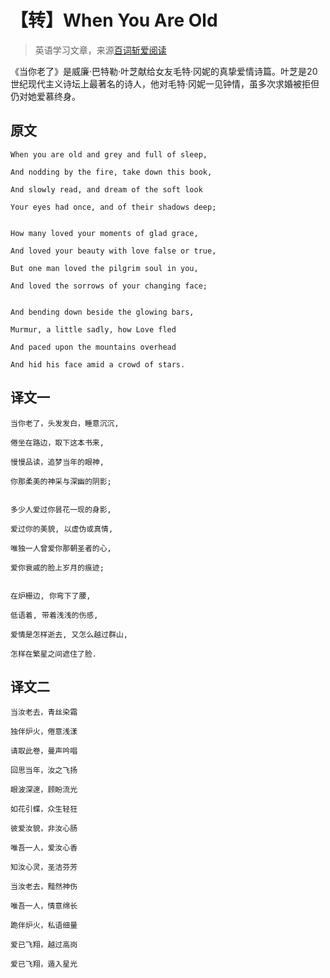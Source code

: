 # 【转】When You Are Old

> 英语学习文章，来源[百词斩爱阅读](https://ireading.baicizhan.com/react_reading/reading/article/155?buid=1352488830&ts=1557113740000)

《当你老了》是威廉·巴特勒·叶芝献给女友毛特·冈妮的真挚爱情诗篇。叶芝是20世纪现代主义诗坛上最著名的诗人，他对毛特·冈妮一见钟情，虽多次求婚被拒但仍对她爱慕终身。

## 原文

```text
When you are old and grey and full of sleep,

And nodding by the fire, take down this book,

And slowly read, and dream of the soft look

Your eyes had once, and of their shadows deep;


How many loved your moments of glad grace,

And loved your beauty with love false or true,

But one man loved the pilgrim soul in you,

And loved the sorrows of your changing face;


And bending down beside the glowing bars,

Murmur, a little sadly, how Love fled

And paced upon the mountains overhead

And hid his face amid a crowd of stars.
```

## 译文一

```
当你老了，头发发白，睡意沉沉,

倦坐在路边，取下这本书来,

慢慢品读，追梦当年的眼神,

你那柔美的神采与深幽的阴影;


多少人爱过你昙花一现的身影,

爱过你的美貌, 以虚伪或真情,

唯独一人曾爱你那朝圣者的心,

爱你衰戚的脸上岁月的痕迹;


在炉栅边, 你弯下了腰,

低语着, 带着浅浅的伤感,

爱情是怎样逝去, 又怎么越过群山,

怎样在繁星之间遮住了脸.
```

## 译文二

```
当汝老去，青丝染霜

独伴炉火，倦意浅漾

请取此卷，曼声吟唱

回思当年，汝之飞扬

眼波深邃，顾盼流光

如花引蝶，众生轻狂

彼爱汝貌，非汝心肠

唯吾一人，爱汝心香

知汝心灵，圣洁芬芳

当汝老去，黯然神伤

唯吾一人，情意绵长

跪伴炉火，私语细量

爱已飞翔，越过高岗

爱已飞翔，遁入星光
```